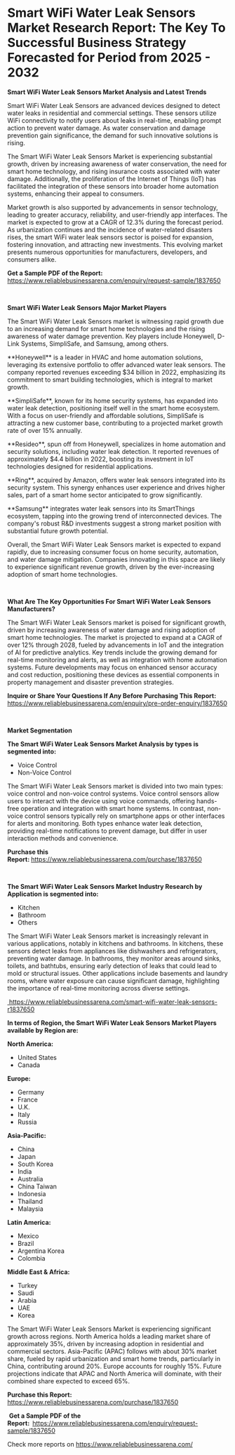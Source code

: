 <p><h1>Smart WiFi Water Leak Sensors Market Research Report: The Key To Successful Business Strategy Forecasted for Period from 2025 - 2032</h1></p><p><strong>Smart WiFi Water Leak Sensors Market Analysis and Latest Trends</strong></p>
<p><p>Smart WiFi Water Leak Sensors are advanced devices designed to detect water leaks in residential and commercial settings. These sensors utilize WiFi connectivity to notify users about leaks in real-time, enabling prompt action to prevent water damage. As water conservation and damage prevention gain significance, the demand for such innovative solutions is rising.</p><p>The Smart WiFi Water Leak Sensors Market is experiencing substantial growth, driven by increasing awareness of water conservation, the need for smart home technology, and rising insurance costs associated with water damage. Additionally, the proliferation of the Internet of Things (IoT) has facilitated the integration of these sensors into broader home automation systems, enhancing their appeal to consumers.</p><p>Market growth is also supported by advancements in sensor technology, leading to greater accuracy, reliability, and user-friendly app interfaces. The market is expected to grow at a CAGR of 12.3% during the forecast period. As urbanization continues and the incidence of water-related disasters rises, the smart WiFi water leak sensors sector is poised for expansion, fostering innovation, and attracting new investments. This evolving market presents numerous opportunities for manufacturers, developers, and consumers alike.</p></p>
<p><strong>Get a Sample PDF of the Report:&nbsp;</strong> <a href="https://www.reliablebusinessarena.com/enquiry/request-sample/1837650?utm_campaign=2258&utm_medium=2&utm_source=Github&utm_content=ia&utm_term=13022025&utm_id=smart-wifi-water-leak-sensors">https://www.reliablebusinessarena.com/enquiry/request-sample/1837650</a></p>
<p>&nbsp;</p>
<p><strong>Smart WiFi Water Leak Sensors Major Market Players</strong></p>
<p><p>The Smart WiFi Water Leak Sensors market is witnessing rapid growth due to an increasing demand for smart home technologies and the rising awareness of water damage prevention. Key players include Honeywell, D-Link Systems, SimpliSafe, and Samsung, among others.</p><p>**Honeywell** is a leader in HVAC and home automation solutions, leveraging its extensive portfolio to offer advanced water leak sensors. The company reported revenues exceeding $34 billion in 2022, emphasizing its commitment to smart building technologies, which is integral to market growth.</p><p>**SimpliSafe**, known for its home security systems, has expanded into water leak detection, positioning itself well in the smart home ecosystem. With a focus on user-friendly and affordable solutions, SimpliSafe is attracting a new customer base, contributing to a projected market growth rate of over 15% annually.</p><p>**Resideo**, spun off from Honeywell, specializes in home automation and security solutions, including water leak detection. It reported revenues of approximately $4.4 billion in 2022, boosting its investment in IoT technologies designed for residential applications.</p><p>**Ring**, acquired by Amazon, offers water leak sensors integrated into its security system. This synergy enhances user experience and drives higher sales, part of a smart home sector anticipated to grow significantly.</p><p>**Samsung** integrates water leak sensors into its SmartThings ecosystem, tapping into the growing trend of interconnected devices. The company's robust R&D investments suggest a strong market position with substantial future growth potential.</p><p>Overall, the Smart WiFi Water Leak Sensors market is expected to expand rapidly, due to increasing consumer focus on home security, automation, and water damage mitigation. Companies innovating in this space are likely to experience significant revenue growth, driven by the ever-increasing adoption of smart home technologies.</p></p>
<p>&nbsp;</p>
<p><strong>What Are The Key Opportunities For Smart WiFi Water Leak Sensors Manufacturers?</strong></p>
<p><p>The Smart WiFi Water Leak Sensors market is poised for significant growth, driven by increasing awareness of water damage and rising adoption of smart home technologies. The market is projected to expand at a CAGR of over 12% through 2028, fueled by advancements in IoT and the integration of AI for predictive analytics. Key trends include the growing demand for real-time monitoring and alerts, as well as integration with home automation systems. Future developments may focus on enhanced sensor accuracy and cost reduction, positioning these devices as essential components in property management and disaster prevention strategies.</p></p>
<p><strong>Inquire or Share Your Questions If Any Before Purchasing This Report:</strong> <a href="https://www.reliablebusinessarena.com/enquiry/pre-order-enquiry/1837650?utm_campaign=2258&utm_medium=2&utm_source=Github&utm_content=ia&utm_term=13022025&utm_id=smart-wifi-water-leak-sensors">https://www.reliablebusinessarena.com/enquiry/pre-order-enquiry/1837650</a></p>
<p>&nbsp;</p>
<p><strong>Market Segmentation</strong></p>
<p><strong>The Smart WiFi Water Leak Sensors Market Analysis by types is segmented into:</strong></p>
<p><ul><li>Voice Control</li><li>Non-Voice Control</li></ul></p>
<p><p>The Smart WiFi Water Leak Sensors market is divided into two main types: voice control and non-voice control systems. Voice control sensors allow users to interact with the device using voice commands, offering hands-free operation and integration with smart home systems. In contrast, non-voice control sensors typically rely on smartphone apps or other interfaces for alerts and monitoring. Both types enhance water leak detection, providing real-time notifications to prevent damage, but differ in user interaction methods and convenience.</p></p>
<p><strong>Purchase this Report:&nbsp;</strong><a href="https://www.reliablebusinessarena.com/purchase/1837650?utm_campaign=2258&utm_medium=2&utm_source=Github&utm_content=ia&utm_term=13022025&utm_id=smart-wifi-water-leak-sensors">https://www.reliablebusinessarena.com/purchase/1837650</a></p>
<p>&nbsp;</p>
<p><strong>The Smart WiFi Water Leak Sensors Market Industry Research by Application is segmented into:</strong></p>
<p><ul><li>Kitchen</li><li>Bathroom</li><li>Others</li></ul></p>
<p><p>The Smart WiFi Water Leak Sensors market is increasingly relevant in various applications, notably in kitchens and bathrooms. In kitchens, these sensors detect leaks from appliances like dishwashers and refrigerators, preventing water damage. In bathrooms, they monitor areas around sinks, toilets, and bathtubs, ensuring early detection of leaks that could lead to mold or structural issues. Other applications include basements and laundry rooms, where water exposure can cause significant damage, highlighting the importance of real-time monitoring across diverse settings.</p></p>
<p><a href="https://www.reliablebusinessarena.com/smart-wifi-water-leak-sensors-r1837650?utm_campaign=2258&utm_medium=2&utm_source=Github&utm_content=ia&utm_term=13022025&utm_id=smart-wifi-water-leak-sensors">&nbsp;https://www.reliablebusinessarena.com/smart-wifi-water-leak-sensors-r1837650</a></p>
<p><strong>In terms of Region, the Smart WiFi Water Leak Sensors Market Players available by Region are:</strong></p>
<p>
    <p> <strong> North America: </strong>
        <ul>
            <li>United States</li>
            <li>Canada</li>
        </ul>
        </p> 
    <p> <strong> Europe: </strong>
        <ul>
            <li>Germany</li>
            <li>France</li>
            <li>U.K.</li>
            <li>Italy</li>
            <li>Russia</li>
        </ul>
        </p> 
    <p> <strong> Asia-Pacific: </strong>
        <ul>
            <li>China</li>
            <li>Japan</li>
            <li>South Korea</li>
            <li>India</li>
            <li>Australia</li>
            <li>China Taiwan</li>
            <li>Indonesia</li>
            <li>Thailand</li>
            <li>Malaysia</li>
        </ul>
        </p> 
    <p> <strong> Latin America: </strong>
        <ul>
            <li>Mexico</li>
            <li>Brazil</li>
            <li>Argentina Korea</li>
            <li>Colombia</li>
        </ul>
        </p> 
    <p> <strong> Middle East & Africa: </strong>
        <ul>
            <li>Turkey</li>
            <li>Saudi</li>
            <li>Arabia</li>
            <li>UAE</li>
            <li>Korea</li>
        </ul>
    </p>
    </p>
<p><p>The Smart WiFi Water Leak Sensors Market is experiencing significant growth across regions. North America holds a leading market share of approximately 35%, driven by increasing adoption in residential and commercial sectors. Asia-Pacific (APAC) follows with about 30% market share, fueled by rapid urbanization and smart home trends, particularly in China, contributing around 20%. Europe accounts for roughly 15%. Future projections indicate that APAC and North America will dominate, with their combined share expected to exceed 65%.</p></p>
<p><strong>Purchase this Report: </strong><a href="https://www.reliablebusinessarena.com/purchase/1837650?utm_campaign=2258&utm_medium=2&utm_source=Github&utm_content=ia&utm_term=13022025&utm_id=smart-wifi-water-leak-sensors">https://www.reliablebusinessarena.com/purchase/1837650</a></p>
<p>&nbsp;<strong>Get a Sample PDF of the Report:&nbsp;&nbsp;</strong><a href="https://www.reliablebusinessarena.com/enquiry/request-sample/1837650?utm_campaign=2258&utm_medium=2&utm_source=Github&utm_content=ia&utm_term=13022025&utm_id=smart-wifi-water-leak-sensors">https://www.reliablebusinessarena.com/enquiry/request-sample/1837650</a></p>
<p><strong></strong></p>
<p>Check more reports on <a href="https://www.reliablebusinessarena.com/?utm_campaign=2258&utm_medium=2&utm_source=Github&utm_content=ia&utm_term=13022025&utm_id=smart-wifi-water-leak-sensors">https://www.reliablebusinessarena.com/</a></p>